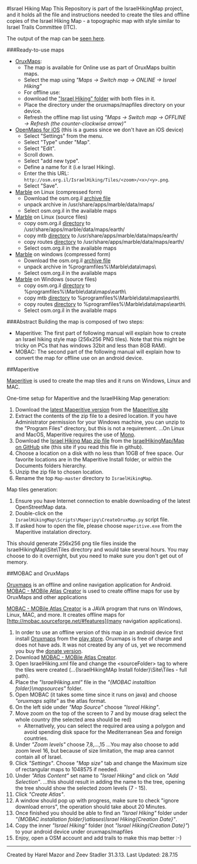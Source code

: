 #Israel Hiking Map
This Repository is part of the IsraelHikingMap project, and it holds all the file and instructions needed to create the tiles and offline copies of the Israel Hiking Map - a topographic map with style similar to Israel Trails Committee (ITC).

The output of the map can be [seen here](http://osm.org.il/IsraelHiking/).


###Ready-to-use maps

* [OruxMaps](http://www.oruxmaps.com/index_en.html): 
    * The map is available for Online use as part of OruxMaps builtin maps.
	* Select the map using  _"Maps &rarr; Switch map &rarr; ONLINE &rarr; Israel Hiking"_
    * For offline use:
	* download the ["Israel Hiking" folder](https://googledrive.com/host/0B-qrsEBJWXhQUGVBM3lHZTF2eXc/) with both files in it.
	* Place the directory under the oruxmaps/mapfiles directory on your device.
	* Refresh the offline map list using _"Maps &rarr; Switch map &rarr; OFFLINE &rarr; Refresh (the counter-clockwise arrow)"_
* [OpenMaps for iOS](http://izeize.com/openmaps/) (this is a guess since we don't have an iOS device)
    * Select "Settings" from the menu.
    * Select "Type" under "Map".
    * Select "Edit".
    * Scroll down.
    * Select "add new type".
    * Define a name for it (i.e Israel Hiking).
    * Enter the this URL: `http://osm.org.il/IsraelHiking/Tiles/<zoom>/<x>/<y>.png`.
    * Select "Save".
* [Marble](https://marble.kde.org/install.php) on Linux (compressed form)
    * Download the osm.org.il [archive file](https://github.com/shtrb/marble/blob/master/archive/osm.org.il.tar.bz2)
    * unpack archive in /usr/share/apps/marble/data/maps/
    * Select osm.org.il in the available maps
* [Marble](https://marble.kde.org/install.php) on Linux (source files)
    * copy osm.org.il [directory](https://github.com/shtrb/marble/tree/master/earth/osm.org.il) to /usr/share/apps/marble/data/maps/earth/
    * copy mtb [directory](https://github.com/shtrb/marble/tree/master/earth/mtb) to /usr/share/apps/marble/data/maps/earth/
    * copy routes [directory](https://github.com/shtrb/marble/tree/master/earth/routes) to /usr/share/apps/marble/data/maps/earth/
    * Select osm.org.il in the available maps
* [Marble](https://marble.kde.org/install.php) on windows (compressed form)
    * Download the osm.org.il [archive file](https://github.com/shtrb/marble/blob/master/archive/osm.org.il.tar.bz2)
    * unpack archive in %programfiles%\Marble\data\maps\
    * Select osm.org.il in the available maps
* [Marble](https://marble.kde.org/install.php) on Windows (source files)
    * copy osm.org.il [directory](https://github.com/shtrb/marble/tree/master/earth/osm.org.il) to %programfiles%\Marble\data\maps\earth\
    * copy mtb [directory](https://github.com/shtrb/marble/tree/master/earth/mtb) to %programfiles%\Marble\data\maps\earth\
    * copy routes [directory](https://github.com/shtrb/marble/tree/master/earth/routes) to %programfiles%\Marble\data\maps\earth\
    * Select osm.org.il in the available maps


###Abstract
Building the map is composed of two steps:
* Maperitive: The first part of following manual will explain how to create an Israel hiking style map (256x256 PNG tiles).
Note that this might be tricky on PCs that has windows 32bit and less than 8GB RAM).
* MOBAC: The second part of the following manual will explain how to convert the map for offline use on an android device.


##Maperitive

[Maperitive](http://maperitive.net/) is used to create the map tiles and it runs on Windows, Linux and MAC.

One-time setup for Maperitive and the IsraelHiking Map generation:
1. Download the [latest Maperitive version](http://maperitive.net/download/Maperitive-latest.zip) from the [Maperitive site](http://maperitive.net/)
2. Extract the contents of the zip file to a desired location. If you have Administrator permission for your Windows machine, you can unzip to the "Program Files" directory, but this is not a requirement.
...On Linux and MacOS, Maperitive requires the use of [Mono](http://www.mono-project.com/Main_Page).
3. Download the [Israel Hiking Map zip file](https://github.com/IsraelHikingMap/Map/archive/master.zip) from the [IsraelHikingMap/Map on GitHub](https://github.com/IsraelHikingMap/Map) site (this site if you read this file in github).
4. Choose a location on a disk with no less than 10GB of free space. Our favorite locations are in the Maperitive Install folder, or within the Documents folders hierarchy.
5. Unzip the zip file to chosen location.
6. Rename the top `Map-master` directory to `IsraelHikingMap`.

Map tiles generation:
1. Ensure you have Internet connection to enable downloading of the latest OpenStreetMap data.
2. Double-click on the `IsraelHikingMap\Scripts\Maperipy\CreateOruxMap.py` script file.
3. If asked how to open the file, please choose `maperitive.exe` from the Maperitive instalation directory. 

This should generate 256x256 png tile files inside the IsraelHikingMap\Site\Tiles directory and would take several hours.
You may choose to do it overnight, but you need to make sure you don't get out of memory.

##MOBAC and OruxMaps

[Oruxmaps](http://www.oruxmaps.com/index_en.html) is an offline and online navigation application for Android.
[MOBAC - MOBile Atlas Creator](http://mobac.sourceforge.net/) is used to create offline maps for use by OruxMaps and other applications

[MOBAC - MOBile Atlas Creator](http://mobac.sourceforge.net/) is a JAVA program that runs on Windows, Linux, MAC, and more. It creates offline maps for [http://mobac.sourceforge.net/#features](many navigation applications).

1. In order to use an offline version of this map in an android device first install [Oruxmaps](http://www.oruxmaps.com/index_en.html) from the [play store](https://play.google.com/store/apps/details?id=com.orux.oruxmaps). Oruxmaps is free of charge and does not have ads. It was not created by any of us, yet we recommend you buy the [donate version](https://play.google.com/store/apps/details?id=com.orux.oruxmapsDonate).
2. Download [MOBAC - MOBile Atlas Creator](http://mobac.sourceforge.net/).
3. Open IsraelHiking.xml file and change the \<sourceFolder\> tag to where the tiles were created (...\{IsraelHikingMAp Install folder}\Site\Tiles - full path).
4. Place the _"IsraelHiking.xml"_ file in the _"{MOBAC installtion folder}\mapsources"_ folder.
5. Open MOBAC (it takes some time since it runs on java) and choose _"oruxmaps sqlite"_ as the atlas format.
6. On the left side under _"Map Source"_ choose _"Isreal Hiking"_.
7. Move zoom on the top of the screen to 7 and by mouse drag select the whole country (the selected area should be red)
   * Alternatively, you can select the required area using a polygon and avoid spending disk space for the Mediterranean Sea and foreign countries.
8. Under _"Zoom levels"_ choose 7,8,...,15
...You may also choose to add zoom level 16, but because of size limitation, the map area cannot contain all of Israel.
9. Click _"Settings"_. Choose _"Map size"_ tab and change the Maximum size of rectangular maps to 1048575 if needed.
10. Under _"Atlas Content"_ set name to _"Israel Hiking"_ and click on _"Add Selection"_.
...this should result in adding the name to the tree, opening the tree should show the selected zoom levels (7 - 15).
11. Click _"Create Atlas"_.
12. A window should pop up with progress, make sure to check "ignore download errors", the operation should take about 20 Minutes.
13. Once finished you should be able to find an _"Israel Hiking"_ folder under _"{MOBAC installation folder}\atlases\Israel Hiking\{Creation Date}"_.
14. Copy the inner _"Israel Hiking"_ folder (not _"Israel Hiking\{Creation Date}"_) to your android device under oruxmaps/mapfiles
15. Enjoy, open a OSM account and add trails to make this map better :-)

-------------------------
Created by Harel Mazor and Zeev Stadler 31.3.13. Last Updated: 28.7.15
